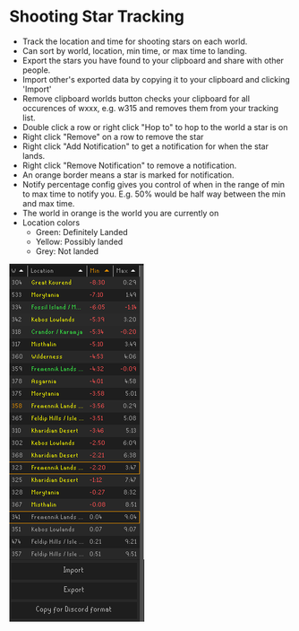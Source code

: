 # Shooting Star Tracking
- Track the location and time for shooting stars on each world.
- Can sort by world, location, min time, or max time to landing.
- Export the stars you have found to your clipboard and share with other people.
- Import other's exported data by copying it to your clipboard and clicking 'Import'
- Remove clipboard worlds button checks your clipboard for all occurences of wxxx, 
e.g. w315 and removes them from your tracking list.
- Double click a row or right click "Hop to" to hop to the world a star is on
- Right click "Remove" on a row to remove the star
- Right click "Add Notification" to get a notification for when the star lands.
- Right click "Remove Notification" to remove a notification.
- An orange border means a star is marked for notification.
- Notify percentage config gives you control of when in the range of min to max time to notify you. E.g. 50% would be half way between the min and max time.
- The world in orange is the world you are currently on
- Location colors
  - Green: Definitely Landed
  - Yellow: Possibly landed
  - Grey: Not landed

![img.png](img.png)